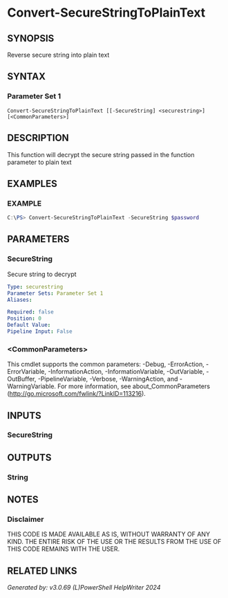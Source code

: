 ﻿# Convert-SecureStringToPlainText

## SYNOPSIS
Reverse secure string into plain text

## SYNTAX

### Parameter Set 1
```
Convert-SecureStringToPlainText [[-SecureString] <securestring>] [<CommonParameters>]
```

## DESCRIPTION
This function will decrypt the secure string passed in the function parameter to plain text

## EXAMPLES

### EXAMPLE

```powershell
C:\PS> Convert-SecureStringToPlainText -SecureString $password
```

## PARAMETERS

### SecureString
Secure string to decrypt

```yaml
Type: securestring
Parameter Sets: Parameter Set 1
Aliases: 

Required: false
Position: 0
Default Value: 
Pipeline Input: False
```

### \<CommonParameters\>
This cmdlet supports the common parameters: -Debug, -ErrorAction, -ErrorVariable, -InformationAction, -InformationVariable, -OutVariable, -OutBuffer, -PipelineVariable, -Verbose, -WarningAction, and -WarningVariable. For more information, see about_CommonParameters (http://go.microsoft.com/fwlink/?LinkID=113216).

## INPUTS

### SecureString


## OUTPUTS

### String


## NOTES

### Disclaimer
THIS CODE IS MADE AVAILABLE AS IS, WITHOUT WARRANTY OF ANY KIND. THE ENTIRE RISK OF THE USE OR THE RESULTS FROM THE USE OF THIS CODE REMAINS WITH THE USER.

## RELATED LINKS


*Generated by: v3.0.69 (L)PowerShell HelpWriter 2024*
